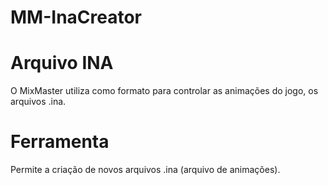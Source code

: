 # MM-InaCreator

# Arquivo INA
O MixMaster utiliza como formato para controlar as animações do jogo, os arquivos .ina.

# Ferramenta
Permite a criação de novos arquivos .ina (arquivo de animações).
